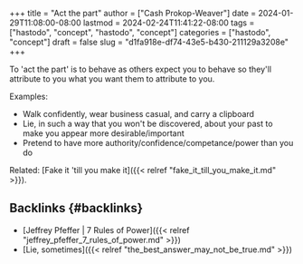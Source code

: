 +++
title = "Act the part"
author = ["Cash Prokop-Weaver"]
date = 2024-01-29T11:08:00-08:00
lastmod = 2024-02-24T11:41:22-08:00
tags = ["hastodo", "concept", "hastodo", "concept"]
categories = ["hastodo", "concept"]
draft = false
slug = "d1fa918e-df74-43e5-b430-211129a3208e"
+++

To 'act the part' is to behave as others expect you to behave so they'll attribute to you what you want them to attribute to you.

Examples:

-   Walk confidently, wear business casual, and carry a clipboard
-   Lie, in such a way that you won't be discovered, about your past to make you appear more desirable/important
-   Pretend to have more authority/confidence/competance/power than you do

Related: [Fake it 'till you make it]({{< relref "fake_it_till_you_make_it.md" >}}).


## Backlinks {#backlinks}

-   [Jeffrey Pfeffer | 7 Rules of Power]({{< relref "jeffrey_pfeffer_7_rules_of_power.md" >}})
-   [Lie, sometimes]({{< relref "the_best_answer_may_not_be_true.md" >}})
